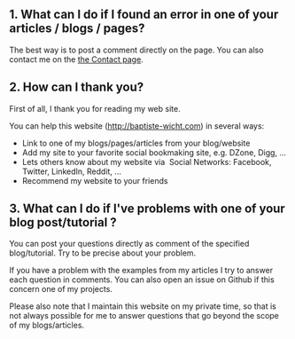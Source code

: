 ## 1. What can I do if I found an error in one of your articles / blogs / pages?

The best way is to post a comment directly on the page. You can also contact me on the [the Contact page](/stories/contact.html).

## 2. How can I thank you?

First of all, I thank you for reading my web site.

You can help this website (http://baptiste-wicht.com) in several ways:

* Link to one of my blogs/pages/articles from your blog/website
* Add my site to your favorite social bookmaking site, e.g. DZone, Digg, ...
* Lets others know about my website via  Social Networks: Facebook, Twitter, LinkedIn, Reddit, ...
* Recommend my website to your friends

## 3. What can I do if I've problems with one of your blog post/tutorial ?

You can post your questions directly as comment of the specified blog/tutorial. Try to be precise about your problem.

If you have a problem with the examples from my articles I try to answer each question in comments. You can also open an issue on Github if this concern one of my projects.

Please also note that I maintain this website on my private time, so that is not always possible for me to answer questions that go beyond the scope of my blogs/articles.
